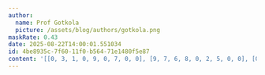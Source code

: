 ```yaml
---
author:
  name: Prof Gotkola
  picture: /assets/blog/authors/gotkola.png
maskRate: 0.43
date: 2025-08-22T14:00:01.551034
id: 4be8935c-7f60-11f0-b564-71e1480f5e87
content: '[[0, 3, 1, 0, 9, 0, 7, 0, 0], [9, 7, 6, 8, 0, 2, 5, 0, 0], [0, 0, 0, 7, 0, 3, 9, 1, 8], [0, 6, 0, 2, 0, 0, 8, 7, 0], [0, 8, 7, 0, 3, 0, 4, 2, 5], [0, 0, 4, 1, 0, 0, 6, 0, 9], [0, 2, 0, 0, 5, 8, 1, 9, 0], [7, 9, 8, 0, 2, 1, 3, 5, 6], [6, 1, 5, 0, 7, 9, 0, 0, 0]]'
---
```

